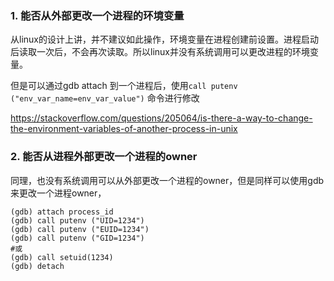 ### 1. 能否从外部更改一个进程的环境变量

从linux的设计上讲，并不建议如此操作，环境变量在进程创建前设置。进程启动后读取一次后，不会再次读取。所以linux并没有系统调用可以更改进程的环境变量。

但是可以通过gdb attach 到一个进程后，使用`call putenv ("env_var_name=env_var_value")` 命令进行修改

https://stackoverflow.com/questions/205064/is-there-a-way-to-change-the-environment-variables-of-another-process-in-unix


### 2. 能否从进程外部更改一个进程的owner

同理，也没有系统调用可以从外部更改一个进程的owner，但是同样可以使用gdb 来更改一个进程owner，

```
(gdb) attach process_id
(gdb) call putenv ("UID=1234")
(gdb) call putenv ("EUID=1234")
(gdb) call putenv ("GID=1234")
#或
(gdb) call setuid(1234)
(gdb) detach
```